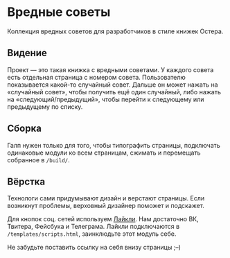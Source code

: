 # Вредные советы

Коллекция вредных советов для разработчиков в стиле книжек Остера.


## Видение

Проект — это такая книжка с вредными советами. У каждого совета есть отдельная страница с номером совета. Пользователю показывается какой-то случайный совет. Дальше он может нажать на «случайный совет», чтобы получить ещё один случайный, либо нажать на «следующий/предыдущий», чтобы перейти к следующему или предыдущему по списку.


## Сборка

Галп нужен только для того, чтобы типографить страницы, подключать одинаковые модули ко всем страницам, сжимать и перемещать собранное в `/build/`.


## Вёрстка

Технологи сами придумывают дизайн и верстают страницы. Если возникнут проблемы, верховный дизайнер поможет и подскажет.

Для кнопок соц. сетей используем [Лайкли](http://ilyabirman.ru/projects/likely/). Нам достаточно ВК, Твитера, Фейсбука и Телеграма. Лайкли подключаются в `/templates/scripts.html`, заинклюдьте этот модуль себе. 

Не забудьте поставить ссылку на себя внизу страницы ;–)